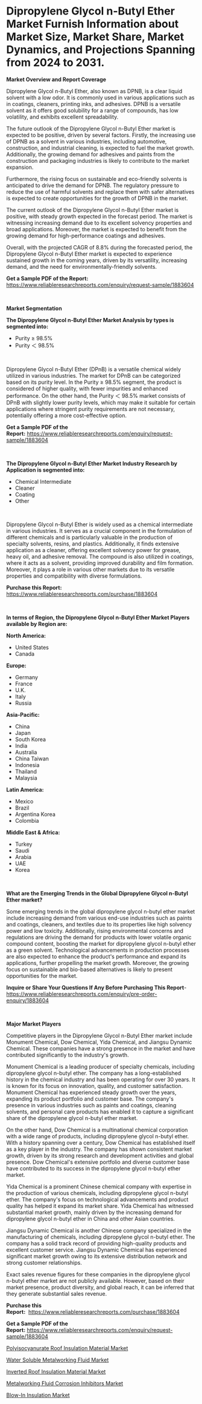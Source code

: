 <p><h1>Dipropylene Glycol n-Butyl Ether Market Furnish Information about Market Size, Market Share, Market Dynamics, and Projections Spanning from 2024 to 2031.</h1></p><p><strong>Market Overview and Report Coverage</strong></p>
<p><p>Dipropylene Glycol n-Butyl Ether, also known as DPNB, is a clear liquid solvent with a low odor. It is commonly used in various applications such as in coatings, cleaners, printing inks, and adhesives. DPNB is a versatile solvent as it offers good solubility for a range of compounds, has low volatility, and exhibits excellent spreadability.</p><p>The future outlook of the Dipropylene Glycol n-Butyl Ether market is expected to be positive, driven by several factors. Firstly, the increasing use of DPNB as a solvent in various industries, including automotive, construction, and industrial cleaning, is expected to fuel the market growth. Additionally, the growing demand for adhesives and paints from the construction and packaging industries is likely to contribute to the market expansion.</p><p>Furthermore, the rising focus on sustainable and eco-friendly solvents is anticipated to drive the demand for DPNB. The regulatory pressure to reduce the use of harmful solvents and replace them with safer alternatives is expected to create opportunities for the growth of DPNB in the market.</p><p>The current outlook of the Dipropylene Glycol n-Butyl Ether market is positive, with steady growth expected in the forecast period. The market is witnessing increasing demand due to its excellent solvency properties and broad applications. Moreover, the market is expected to benefit from the growing demand for high-performance coatings and adhesives.</p><p>Overall, with the projected CAGR of 8.8% during the forecasted period, the Dipropylene Glycol n-Butyl Ether market is expected to experience sustained growth in the coming years, driven by its versatility, increasing demand, and the need for environmentally-friendly solvents.</p></p>
<p><strong>Get a Sample PDF of the Report:</strong> <a href="https://www.reliableresearchreports.com/enquiry/request-sample/1883604">https://www.reliableresearchreports.com/enquiry/request-sample/1883604</a></p>
<p>&nbsp;</p>
<p><strong>Market Segmentation</strong></p>
<p><strong>The Dipropylene Glycol n-Butyl Ether Market Analysis by types is segmented into:</strong></p>
<p><ul><li>Purity ≥ 98.5%</li><li>Purity ＜ 98.5%</li></ul></p>
<p>&nbsp;</p>
<p><p>Dipropylene Glycol n-Butyl Ether (DPnB) is a versatile chemical widely utilized in various industries. The market for DPnB can be categorized based on its purity level. In the Purity ≥ 98.5% segment, the product is considered of higher quality, with fewer impurities and enhanced performance. On the other hand, the Purity ＜ 98.5% market consists of DPnB with slightly lower purity levels, which may make it suitable for certain applications where stringent purity requirements are not necessary, potentially offering a more cost-effective option.</p></p>
<p><strong>Get a Sample PDF of the Report:</strong>&nbsp;<a href="https://www.reliableresearchreports.com/enquiry/request-sample/1883604">https://www.reliableresearchreports.com/enquiry/request-sample/1883604</a></p>
<p>&nbsp;</p>
<p><strong>The Dipropylene Glycol n-Butyl Ether Market Industry Research by Application is segmented into:</strong></p>
<p><ul><li>Chemical Intermediate</li><li>Cleaner</li><li>Coating</li><li>Other</li></ul></p>
<p>&nbsp;</p>
<p><p>Dipropylene Glycol n-Butyl Ether is widely used as a chemical intermediate in various industries. It serves as a crucial component in the formulation of different chemicals and is particularly valuable in the production of specialty solvents, resins, and plastics. Additionally, it finds extensive application as a cleaner, offering excellent solvency power for grease, heavy oil, and adhesive removal. The compound is also utilized in coatings, where it acts as a solvent, providing improved durability and film formation. Moreover, it plays a role in various other markets due to its versatile properties and compatibility with diverse formulations.</p></p>
<p><strong>Purchase this Report:</strong>&nbsp; <a href="https://www.reliableresearchreports.com/purchase/1883604">https://www.reliableresearchreports.com/purchase/1883604</a></p>
<p>&nbsp;</p>
<p><strong>In terms of Region, the Dipropylene Glycol n-Butyl Ether Market Players available by Region are:</strong></p>
<p>
    <p> <strong> North America: </strong>
        <ul>
            <li>United States</li>
            <li>Canada</li>
        </ul>
        </p> 
    <p> <strong> Europe: </strong>
        <ul>
            <li>Germany</li>
            <li>France</li>
            <li>U.K.</li>
            <li>Italy</li>
            <li>Russia</li>
        </ul>
        </p> 
    <p> <strong> Asia-Pacific: </strong>
        <ul>
            <li>China</li>
            <li>Japan</li>
            <li>South Korea</li>
            <li>India</li>
            <li>Australia</li>
            <li>China Taiwan</li>
            <li>Indonesia</li>
            <li>Thailand</li>
            <li>Malaysia</li>
        </ul>
        </p> 
    <p> <strong> Latin America: </strong>
        <ul>
            <li>Mexico</li>
            <li>Brazil</li>
            <li>Argentina Korea</li>
            <li>Colombia</li>
        </ul>
        </p> 
    <p> <strong> Middle East & Africa: </strong>
        <ul>
            <li>Turkey</li>
            <li>Saudi</li>
            <li>Arabia</li>
            <li>UAE</li>
            <li>Korea</li>
        </ul>
    </p>
    </p>
<p>&nbsp;</p>
<p><strong>What are the Emerging Trends in the Global Dipropylene Glycol n-Butyl Ether market?</strong></p>
<p><p>Some emerging trends in the global dipropylene glycol n-butyl ether market include increasing demand from various end-use industries such as paints and coatings, cleaners, and textiles due to its properties like high solvency power and low toxicity. Additionally, rising environmental concerns and regulations are driving the demand for products with lower volatile organic compound content, boosting the market for dipropylene glycol n-butyl ether as a green solvent. Technological advancements in production processes are also expected to enhance the product's performance and expand its applications, further propelling the market growth. Moreover, the growing focus on sustainable and bio-based alternatives is likely to present opportunities for the market.</p></p>
<p><strong>Inquire or Share Your Questions If Any Before Purchasing This Report</strong>- <a href="https://www.reliableresearchreports.com/enquiry/pre-order-enquiry/1883604">https://www.reliableresearchreports.com/enquiry/pre-order-enquiry/1883604</a></p>
<p>&nbsp;</p>
<p><strong>Major Market Players</strong></p>
<p><p>Competitive players in the Dipropylene Glycol n-Butyl Ether market include Monument Chemical, Dow Chemical, Yida Chemical, and Jiangsu Dynamic Chemical. These companies have a strong presence in the market and have contributed significantly to the industry's growth.</p><p>Monument Chemical is a leading producer of specialty chemicals, including dipropylene glycol n-butyl ether. The company has a long-established history in the chemical industry and has been operating for over 30 years. It is known for its focus on innovation, quality, and customer satisfaction. Monument Chemical has experienced steady growth over the years, expanding its product portfolio and customer base. The company's presence in various industries such as paints and coatings, cleaning solvents, and personal care products has enabled it to capture a significant share of the dipropylene glycol n-butyl ether market.</p><p>On the other hand, Dow Chemical is a multinational chemical corporation with a wide range of products, including dipropylene glycol n-butyl ether. With a history spanning over a century, Dow Chemical has established itself as a key player in the industry. The company has shown consistent market growth, driven by its strong research and development activities and global presence. Dow Chemical's extensive portfolio and diverse customer base have contributed to its success in the dipropylene glycol n-butyl ether market.</p><p>Yida Chemical is a prominent Chinese chemical company with expertise in the production of various chemicals, including dipropylene glycol n-butyl ether. The company's focus on technological advancements and product quality has helped it expand its market share. Yida Chemical has witnessed substantial market growth, mainly driven by the increasing demand for dipropylene glycol n-butyl ether in China and other Asian countries.</p><p>Jiangsu Dynamic Chemical is another Chinese company specialized in the manufacturing of chemicals, including dipropylene glycol n-butyl ether. The company has a solid track record of providing high-quality products and excellent customer service. Jiangsu Dynamic Chemical has experienced significant market growth owing to its extensive distribution network and strong customer relationships.</p><p>Exact sales revenue figures for these companies in the dipropylene glycol n-butyl ether market are not publicly available. However, based on their market presence, product diversity, and global reach, it can be inferred that they generate substantial sales revenue.</p></p>
<p><strong>Purchase this Report:</strong>&nbsp;&nbsp;<a href="https://www.reliableresearchreports.com/purchase/1883604">https://www.reliableresearchreports.com/purchase/1883604</a></p>
<p></p>
<p><strong>Get a Sample PDF of the Report:</strong>&nbsp;<a href="https://www.reliableresearchreports.com/enquiry/request-sample/1883604">https://www.reliableresearchreports.com/enquiry/request-sample/1883604</a></p>
<p><p><a href="https://github.com/Chiragrp25/Market-Research-Report-List-2/blob/main/polyisocyanurate-roof-insulation-material-market.md">Polyisocyanurate Roof Insulation Material Market</a></p><p><a href="https://github.com/Chiragrp26/Market-Research-Report-List-2/blob/main/water-soluble-metalworking-fluid-market.md">Water Soluble Metalworking Fluid Market</a></p><p><a href="https://github.com/YashRP12/Market-Research-Report-List-2/blob/main/inverted-roof-insulation-material-market.md">Inverted Roof Insulation Material Market</a></p><p><a href="https://github.com/santosh758595/Market-Research-Report-List-2/blob/main/metalworking-fluid-corrosion-inhibitors-market.md">Metalworking Fluid Corrosion Inhibitors Market</a></p><p><a href="https://github.com/AKSHATREPORTPRIME/Market-Research-Report-List-2/blob/main/blow-in-insulation-market.md">Blow-In Insulation Market</a></p></p>